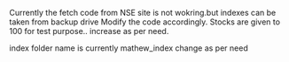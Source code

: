 Currently the fetch code from NSE site is not wokring.but indexes 
can be taken from backup drive
Modify the code accordingly.
Stocks are given to 100 for test purpose..
increase as per need.

index folder name is currently mathew_index change as per need
